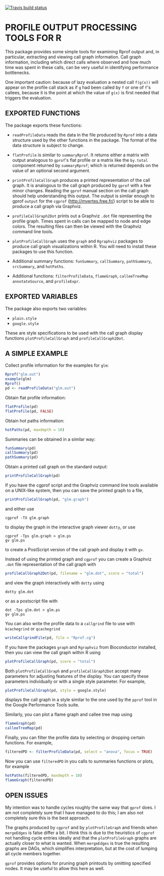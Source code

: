 <!-- badges: start -->
[![Travis build status](https://travis-ci.org/ltierney/Rpkg-proftools.svg?branch=master)](https://travis-ci.org/ltierney/Rpkg-proftools)
<!-- badges: end -->

# PROFILE OUTPUT PROCESSING TOOLS FOR R

This package provides some simple tools for examining Rprof output
and, in particular, extracting and viewing call graph information.
Call graph information, including which direct calls where observed
and how much time was spent in these calls, can be very useful in
identifying performance bottlenecks.

One important caution: because of lazy evaluation a nested call
`f(g(x))` will appear on the profile call stack as if `g` had been
called by `f` or one of `f`'s callees, because it is the point at
which the value of `g(x)` is first needed that triggers the
evaluation.


## EXPORTED FUNCTIONS

The package exports these functions:

- `readProfileData` reads the data in the file produced by `Rprof`
  into a data structure used by the other functions in the package.
  The format of the data structure is subject to change.

- `flatProfile` is similar to `summaryRprof`.  It returns either a
   matrix with output analogous to `gprof`'s flat profile or a matrix
   like the `by.total` component returned by `summaryRprof`; which is
   returned depends on the value of an optional second argument.

- `printProfileCallGraph` produces a printed representation of the
  call graph.  It is analogous to the call graph produced by `gprof`
  with a few minor changes.  Reading the `gprof` manual section on the
  call graph should help understanding this output.  The output is
  similar enough to gprof `output` for the `cgprof`
  (http://mvertes.free.fr/) script to be able to produce a call graph
  via Graphviz.

- `profileCallGraph2Dot` prints out a Graphviz `.dot` file
  representing the profile graph.  Times spent in calls can be mapped
  to node and edge colors.  The resulting files can then be viewed
  with the Graphviz command line tools.

- `plotProfileCallGraph` uses the `graph` and `Rgraphviz` packages to
  produce call graph visualizations within R.  You will need to
  install these packages to use this function.

- Additional summary functions: `funSummary`, `callSummary`,
  `pathSummary`, `srcSummary`, and `hotPaths`.

- Additional functions: `filterProfileData`, `flameGraph`, `calleeTreeMap`
	`annotateSource`, and `profileExpr`.


## EXPORTED VARIABLES

The package also exports two variables:

- `plain.style`
- `google.style`

These are style specifications to be used with the call graph display
functions `plotProfileCallGraph` and `profileCallGraph2Dot`.


## A SIMPLE EXAMPLE

Collect profile information  for the examples for `glm`:

``` r
Rprof("glm.out")
example(glm)
Rprof()
pd <- readProfileData("glm.out")
```

Obtain flat profile information:

``` r
flatProfile(pd)
flatProfile(pd, FALSE)
```

Obtain hot paths information:
          
``` r
hotPaths(pd, maxdepth = 10)
```

Summaries can be obtained in a similar way:

``` r
funSummary(pd)
callSummary(pd)
pathSummary(pd)
```

Obtain a printed call graph on the standard output:

``` r
printProfileCallGraph(pd)
```

If you have the cgprof script and the Graphviz command line tools
available on a UNIX-like system, then you can save the printed graph
to a file,

``` r
printProfileCallGraph(pd, "glm.graph")
```

and either use

``` shell
cgprof -TX glm.graph
```

to display the graph in the interactive graph viewer `dotty`, or use

``` shell
cgprof -Tps glm.graph > glm.ps
gv glm.ps
```

to create a PostScript version of the call graph and display it with
`gv`.

Instead of using the printed graph and `cgprof` you can create a
Graphviz `.dot` file representation of the call graph with

``` r
profileCallGraph2Dot(pd, filename = "glm.dot", score = "total")
```

and view the graph interactively with `dotty` using

``` shell
dotty glm.dot
```

or as a postscript file with

``` shell
dot -Tps glm.dot > glm.ps
gv glm.ps
```

You can also write the profile data to a `callgrind` file to use with 
`kcachegrind` or `qcachegrind`

``` r
writeCallgrindFile(pd, file = "Rprof.cg")
```
          
If you have the packages `graph` and `Rgraphviz` from Bioconductor
installed, then you can view the call graph within R using

``` r
plotProfileCallGraph(pd, score = "total")

```

Both `plotProfileCallGraph` and `profileCallGraph2Dot` accept many
parameters for adjusting features of the display. You can specify
these parameters individually or with a single style parameter.  For
example,

``` r
plotProfileCallGraph(pd, style = google.style)
```

displays the call graph in a style similar to the one used by the
`pprof` tool in the Google Performance Tools suite.

Similarly, you can plot a flame graph and callee tree map using

``` r
flameGraph(pd)
calleeTreeMap(pd)
```

Finally, you can filter the profile data by selecting or dropping 
certain functions. For example, 

``` r
filteredPD <- filterProfileData(pd, select = "anova", focus = TRUE)
```

Now you can use `filteredPD` in you calls to summaries functions or 
plots, for example

``` r
hotPaths(filteredPD, maxdepth = 10)
flameGraph(filteredPD)
```


## OPEN ISSUES

My intention was to handle cycles roughly the same way that `gprof`
does.  I am not completely sure that I have managed to do this; I am
also not completely sure this is the best approach.

The graphs produced by `cgprof` and by `plotProfileGraph` and friends
when `mergeEdges` is false differ a bit.  I think this is due to the
heuristics of `cgprof` not handling cycle entries ideally and that the
`plotProfileGraph` graphs are actually closer to what is wanted.  When
`mergeEdges` is true the resulting graphs are DAGs, which simplifies
interpretation, but at the cost of lumping all cycle members together.

`gprof` provides options for pruning graph printouts by omitting
specified nodes.  It may be useful to allow this here as well.
